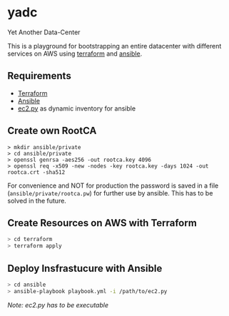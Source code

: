 # yadc
Yet Another Data-Center

This is a playground for bootstrapping an entire datacenter with different services on AWS using [terraform](https://www.terraform.io) and [ansible](https://www.ansible.com/).

## Requirements

- [Terraform](https://www.terraform.io/downloads.html)
- [Ansible](https://docs.ansible.com/ansible/latest/installation_guide/intro_installation.html)
- [ec2.py](https://docs.ansible.com/ansible/latest/user_guide/intro_dynamic_inventory.html#inventory-script-example-aws-ec2) as dynamic inventory for ansible


## Create own RootCA

```
> mkdir ansible/private
> cd ansible/private
> openssl genrsa -aes256 -out rootca.key 4096
> openssl req -x509 -new -nodes -key rootca.key -days 1024 -out rootca.crt -sha512
```

For convenience and NOT for production the password is saved in a file (```ansible/private/rootca.pw```) for further use by ansible. This has to be solved in the future.


## Create Resources on AWS with Terraform

``` bash
> cd terraform
> terraform apply 
```

## Deploy Insfrastucure with Ansible

```bash
> cd ansible
> ansible-playbook playbook.yml -i /path/to/ec2.py
```

*Note: ec2.py has to be executable*